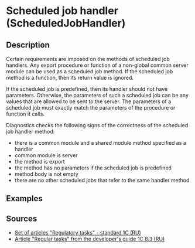 # Scheduled job handler (ScheduledJobHandler)

<!-- Блоки выше заполняются автоматически, не трогать -->
## Description
<!-- Описание диагностики заполняется вручную. Необходимо понятным языком описать смысл и схему работу -->
Certain requirements are imposed on the methods of scheduled job handlers.
Any export procedure or function of a non-global common server module can be used as a scheduled job method. If the scheduled job method is a function, then its return value is ignored.

If the scheduled job is predefined, then its handler should not have parameters.
Otherwise, the parameters of such a scheduled job can be any values ​​that are allowed to be sent to the server. The parameters of a scheduled job must exactly match the parameters of the procedure or function it calls.

Diagnostics checks the following signs of the correctness of the scheduled job handler method:
- there is a common module and a shared module method specified as a handler
- common module is server
- the method is export
- the method has no parameters if the scheduled job is predefined
- method body is not empty
- there are no other scheduled jobs that refer to the same handler method

## Examples
<!-- В данном разделе приводятся примеры, на которые диагностика срабатывает, а также можно привести пример, как можно исправить ситуацию -->

## Sources
<!-- Необходимо указывать ссылки на все источники, из которых почерпнута информация для создания диагностики -->
<!-- Примеры источников

* Source: [Standard: Modules (RU)](https://its.1c.ru/db/v8std#content:456:hdoc)
* Useful information: [Refusal to use modal windows (RU)](https://its.1c.ru/db/metod8dev#content:5272:hdoc)
* Источник: [Cognitive complexity, ver. 1.4](https://www.sonarsource.com/docs/CognitiveComplexity.pdf) -->
- [Set of articles "Regulatory tasks" - standard 1C (RU)](https://its.1c.ru/db/v8std#browse:13:-1:1:6)
- [Article "Regular tasks" from the developer's guide 1C 8.3 (RU)](https://its.1c.ru/db/v8322doc#bookmark:dev:TI000000794)

